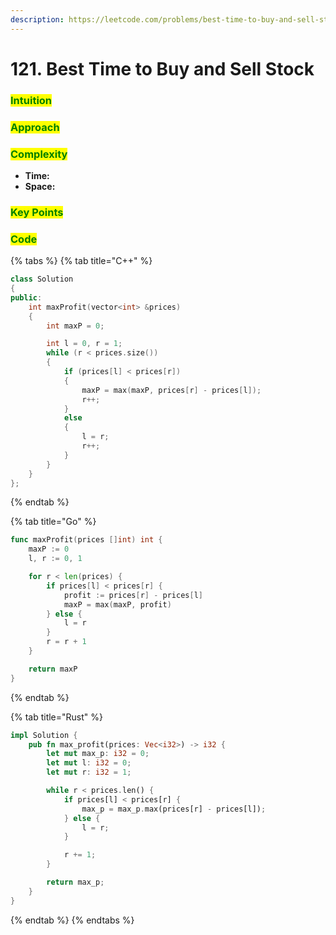 ```yaml
---
description: https://leetcode.com/problems/best-time-to-buy-and-sell-stock
---
```


# 121. Best Time to Buy and Sell Stock

### <mark style="color:green;">Intuition</mark>

###

### <mark style="color:green;">Approach</mark>

###

### <mark style="color:green;">Complexity</mark>

* **Time:**
* **Space:**

### <mark style="color:green;">Key Points</mark>

###

### <mark style="color:green;">**Code**</mark>

{% tabs %}
{% tab title="C++" %}
```cpp
class Solution
{
public:
    int maxProfit(vector<int> &prices)
    {
        int maxP = 0;

        int l = 0, r = 1;
        while (r < prices.size())
        {
            if (prices[l] < prices[r])
            {
                maxP = max(maxP, prices[r] - prices[l]);
                r++;
            }
            else
            {
                l = r;
                r++;
            }
        }
    }
};
```
{% endtab %}

{% tab title="Go" %}
```go
func maxProfit(prices []int) int {
	maxP := 0
	l, r := 0, 1

	for r < len(prices) {
		if prices[l] < prices[r] {
			profit := prices[r] - prices[l]
			maxP = max(maxP, profit)
		} else {
			l = r
		}
		r = r + 1
	}

	return maxP
}
```
{% endtab %}

{% tab title="Rust" %}
```rust
impl Solution {
    pub fn max_profit(prices: Vec<i32>) -> i32 {
        let mut max_p: i32 = 0;
        let mut l: i32 = 0;
        let mut r: i32 = 1;

        while r < prices.len() {
            if prices[l] < prices[r] {
                max_p = max_p.max(prices[r] - prices[l]);
            } else {
                l = r;
            }

            r += 1;
        }

        return max_p;
    }
}
```
{% endtab %}
{% endtabs %}
